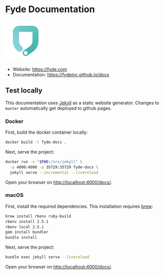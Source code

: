 # Fyde Documentation

![Fyde](imgs/fyde-logo.png)

- Website: <https://fyde.com>
- Documentation: <https://fydeinc.github.io/docs>

## Test locally

This documentation uses [Jekyll](https://jekyllrb.com/) as a static website
generator. Changes to `master` automatically get deployed to github pages.

### Docker

First, build the docker container locally:

```sh
docker build -t fyde-docs .
```

Next, serve the project:

```sh
docker run -v "$PWD:/srv/jekyll" \
  -p 4000:4000 -p 35729:35729 fyde-docs \
  jekyll serve --incremental --livereload
```

Open your browser on <http://localhost:4000/docs/>.

### macOS

First, install the required dependencies.
This installation requires [brew](https://brew.sh/):

```sh
brew install rbenv ruby-build
rbenv install 2.5.1
rbenv local 2.5.1
gem install bundler
bundle install
```

Next, serve the project:

```sh
bundle exec jekyll serve --livereload
```

Open your browser on <http://localhost:4000/docs/>.
